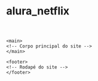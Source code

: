 # alura_netflix
 
 
<!DOCTYPE html>
<html lang="en">

<head>
  <meta charset="UTF-8" />
  <title>Clone Netflix</title>
  <link rel="stylesheet" href="src/style.css" /> 
</head>

<body>
	<header>
	<!-- Parte de navegação do menu / Cabeçalho do site-->
	</header>

	<main>
	<!-- Corpo principal do site -->
	</main>

	<footer>
	<!-- Rodapé do site -->
	</footer>
</body>

</html>
